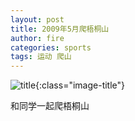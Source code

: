 ```yaml
---
layout: post
title: 2009年5月爬梧桐山
author: fire
categories: sports 
tags: 运动 爬山
---
```


![title](https://image.sideproject.cn/titlex/title_016.jpg){:class="image-title"}

和同学一起爬梧桐山

